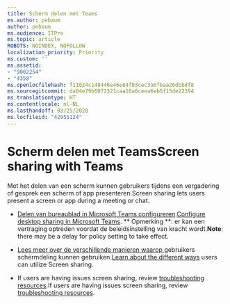```yaml
---
title: Scherm delen met Teams
ms.author: pebaum
author: pebaum
ms.audience: ITPro
ms.topic: article
ROBOTS: NOINDEX, NOFOLLOW
localization_priority: Priority
ms.custom: ''
ms.assetid:
- "9002254"
- "4358"
ms.openlocfilehash: f11024c149446e46e64f03cec3a6fbaa26dbbdf8
ms.sourcegitcommit: da04e79b6072321caa16a6ceea6eb5f15de22394
ms.translationtype: HT
ms.contentlocale: nl-NL
ms.lasthandoff: 03/25/2020
ms.locfileid: "42955124"
---
```

# <a name="screen-sharing-with-teams"></a><span data-ttu-id="e8eae-102">Scherm delen met Teams</span><span class="sxs-lookup"><span data-stu-id="e8eae-102">Screen sharing with Teams</span></span>

<span data-ttu-id="e8eae-103">Met het delen van een scherm kunnen gebruikers tijdens een vergadering of gesprek een scherm of app presenteren.</span><span class="sxs-lookup"><span data-stu-id="e8eae-103">Screen sharing lets users present a screen or app during a meeting or chat.</span></span>

- <span data-ttu-id="e8eae-104">[Delen van bureaublad in Microsoft Teams configureren](https://docs.microsoft.com/microsoftteams/configure-desktop-sharing).</span><span class="sxs-lookup"><span data-stu-id="e8eae-104">[Configure desktop sharing in Microsoft Teams](https://docs.microsoft.com/microsoftteams/configure-desktop-sharing).</span></span> <span data-ttu-id="e8eae-105">\*\* Opmerking \*\*: er kan een vertraging optreden voordat de beleidsinstelling van kracht wordt.</span><span class="sxs-lookup"><span data-stu-id="e8eae-105">**Note**: there may be a delay for policy setting to take effect.</span></span> 

- <span data-ttu-id="e8eae-106">[ Lees meer over de verschillende manieren waarop ](https://docs.microsoft.com/microsoftteams/meeting-policies-in-teams#meeting-policy-settings---content-sharing) gebruikers schermdeling kunnen gebruiken.</span><span class="sxs-lookup"><span data-stu-id="e8eae-106">[Learn about the different ways](https://docs.microsoft.com/microsoftteams/meeting-policies-in-teams#meeting-policy-settings---content-sharing) users can utilize Screen sharing.</span></span> 

- <span data-ttu-id="e8eae-107">If users are having issues screen sharing, review [troubleshooting resources](https://docs.microsoft.com/microsoftteams/connectivity-issues).</span><span class="sxs-lookup"><span data-stu-id="e8eae-107">If users are having issues screen sharing, review [troubleshooting resources](https://docs.microsoft.com/microsoftteams/connectivity-issues).</span></span> 
